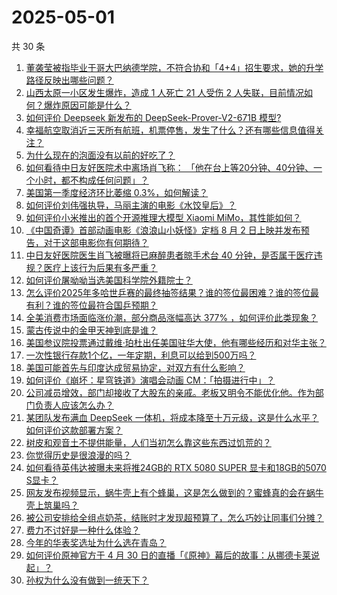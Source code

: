 # 2025-05-01

共 30 条

<!-- BEGIN -->
<!-- 最后更新时间 Thu May 01 2025 01:33:58 GMT+0800 (China Standard Time) -->

1. [董袭莹被指毕业于哥大巴纳德学院，不符合协和「4+4」招生要求，她的升学路径反映出哪些问题？](https://www.zhihu.com/search?q=https%3A%2F%2Fapi.zhihu.com%2Fquestions%2F1900905146491299642)
1. [山西太原一小区发生爆炸，造成 1 人死亡 21 人受伤 2 人失联，目前情况如何？爆炸原因可能是什么？](https://www.zhihu.com/search?q=https%3A%2F%2Fapi.zhihu.com%2Fquestions%2F1900920733963613260)
1. [如何评价 Deepseek 新发布的 DeepSeek-Prover-V2-671B 模型?](https://www.zhihu.com/search?q=https%3A%2F%2Fapi.zhihu.com%2Fquestions%2F1900955534003254030)
1. [幸福航空取消近三天所有航班，机票停售，发生了什么？还有哪些信息值得关注？](https://www.zhihu.com/search?q=https%3A%2F%2Fapi.zhihu.com%2Fquestions%2F1900131955191837875)
1. [为什么现在的泡面没有以前的好吃了？](https://www.zhihu.com/search?q=https%3A%2F%2Fapi.zhihu.com%2Fquestions%2F1899239046363983992)
1. [如何看待中日友好医院术中离场肖飞称： 「他在台上等20分钟、40分钟、一个小时，都不构成任何问题」？](https://www.zhihu.com/search?q=https%3A%2F%2Fapi.zhihu.com%2Fquestions%2F1900492851256759240)
1. [美国第一季度经济环比萎缩 0.3%，如何解读？](https://www.zhihu.com/search?q=https%3A%2F%2Fapi.zhihu.com%2Fquestions%2F1901011957265437697)
1. [如何评价刘伟强执导，马丽主演的电影《水饺皇后》？](https://www.zhihu.com/search?q=https%3A%2F%2Fapi.zhihu.com%2Fquestions%2F1899923012540654565)
1. [如何评价小米推出的首个开源推理大模型 Xiaomi MiMo，其性能如何？](https://www.zhihu.com/search?q=https%3A%2F%2Fapi.zhihu.com%2Fquestions%2F1900867270374331919)
1. [《中国奇谭》首部动画电影《浪浪山小妖怪》定档 8 月 2 日上映并发布预告，对于这部电影你有何期待？](https://www.zhihu.com/search?q=https%3A%2F%2Fapi.zhihu.com%2Fquestions%2F1900497094818625419)
1. [中日友好医院医生肖飞被曝将已麻醉患者晾手术台 40 分钟，是否属于医疗违规？医疗上该行为后果有多严重？](https://www.zhihu.com/search?q=https%3A%2F%2Fapi.zhihu.com%2Fquestions%2F1900658667176555321)
1. [如何评价屠呦呦当选美国科学院外籍院士？](https://www.zhihu.com/search?q=https%3A%2F%2Fapi.zhihu.com%2Fquestions%2F1900830315653621293)
1. [怎么评价2025年多哈世乒赛的最终抽签结果？谁的签位最困难？谁的签位最有利？谁的签位最符合国乒预期？](https://www.zhihu.com/search?q=https%3A%2F%2Fapi.zhihu.com%2Fquestions%2F1900266719743836549)
1. [全美消费市场面临涨价潮，部分商品涨幅高达 377% ，如何评价此类现象？](https://www.zhihu.com/search?q=https%3A%2F%2Fapi.zhihu.com%2Fquestions%2F1900505698959356702)
1. [蒙古传说中的金甲天神到底是谁？](https://www.zhihu.com/search?q=https%3A%2F%2Fapi.zhihu.com%2Fquestions%2F14284371741)
1. [美国参议院投票通过戴维·珀杜出任美国驻华大使，他有哪些经历和对华主张？](https://www.zhihu.com/search?q=https%3A%2F%2Fapi.zhihu.com%2Fquestions%2F1900813563024597941)
1. [一次性银行存款1个亿，一年定期，利息可以给到500万吗？](https://www.zhihu.com/search?q=https%3A%2F%2Fapi.zhihu.com%2Fquestions%2F624105130)
1. [美国可能首先与印度达成贸易协定，对双方有什么影响？](https://www.zhihu.com/search?q=https%3A%2F%2Fapi.zhihu.com%2Fquestions%2F1900511300506859103)
1. [如何评价《崩坏：星穹铁道》演唱会动画 CM：「拍摄进行中」？](https://www.zhihu.com/search?q=https%3A%2F%2Fapi.zhihu.com%2Fquestions%2F1900625386414539315)
1. [公司减员增效，部门却接收了大股东的亲戚。老板又明令不能优化他。作为部门负责人应该怎么办？](https://www.zhihu.com/search?q=https%3A%2F%2Fapi.zhihu.com%2Fquestions%2F1893327403553624264)
1. [某团队发布满血 DeepSeek 一体机，将成本降至十万元级，这是什么水平？如何评价这款部署方案？](https://www.zhihu.com/search?q=https%3A%2F%2Fapi.zhihu.com%2Fquestions%2F1900593090668000911)
1. [树皮和观音土不提供能量，人们当初怎么靠这些东西过饥荒的？](https://www.zhihu.com/search?q=https%3A%2F%2Fapi.zhihu.com%2Fquestions%2F1899425269565075848)
1. [你觉得历史是很浪漫的吗？](https://www.zhihu.com/search?q=https%3A%2F%2Fapi.zhihu.com%2Fquestions%2F312938407)
1. [如何看待英伟达被曝未来将推24GB的 RTX 5080 SUPER 显卡和18GB的5070 S显卡？](https://www.zhihu.com/search?q=https%3A%2F%2Fapi.zhihu.com%2Fquestions%2F1900159956688283003)
1. [网友发布视频显示，蜗牛壳上有个蜂巢，这是怎么做到的？蜜蜂真的会在蜗牛壳上筑巢吗？](https://www.zhihu.com/search?q=https%3A%2F%2Fapi.zhihu.com%2Fquestions%2F1899937912822396068)
1. [被公司安排给全组点奶茶，结账时才发现超预算了，怎么巧妙让同事们分摊？](https://www.zhihu.com/search?q=https%3A%2F%2Fapi.zhihu.com%2Fquestions%2F15558462356)
1. [费力不讨好是一种什么体验？](https://www.zhihu.com/search?q=https%3A%2F%2Fapi.zhihu.com%2Fquestions%2F31507843)
1. [今年的华表奖选址为什么选在青岛？](https://www.zhihu.com/search?q=https%3A%2F%2Fapi.zhihu.com%2Fquestions%2F1898980897258202693)
1. [如何评价原神官方于 4 月 30 日的直播「《原神》幕后的故事：从挪德卡莱说起」？](https://www.zhihu.com/search?q=https%3A%2F%2Fapi.zhihu.com%2Fquestions%2F1900889755295655267)
1. [孙权为什么没有做到一统天下？](https://www.zhihu.com/search?q=https%3A%2F%2Fapi.zhihu.com%2Fquestions%2F661067710)

<!-- END -->

